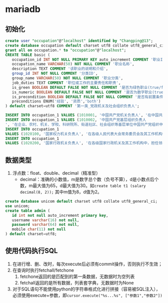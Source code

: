 # mariadb

## 初始化

```sql
create user "occupation"@"localhost" identified by "Changping@13";
create database occupation default charset utf8 collate utf8_general_ci;
grant all on occupation.* to "occupation"@"localhost";
CREATE TABLE basic (
   occupation_id INT NOT NULL PRIMARY KEY auto_increment COMMENT '职业ID',
   occupation_name VARCHAR(50) NOT NULL COMMENT '职业名称',
   description TEXT COMMENT '该职业的说明和介绍',
   group_id INT NOT NULL COMMENT '分类ID',
   group_name VARCHAR(50) NOT NULL COMMENT '职业分类',
   job_duties TEXT COMMENT '职位或工作的主要责任和职责',
   is_green BOOLEAN DEFAULT FALSE NOT NULL COMMENT '是否为绿色职业(true/false)',
   is_numeric BOOLEAN DEFAULT FALSE NOT NULL COMMENT '是否为数字职业(true/false)',
   is_precondition BOOLEAN DEFAULT FALSE NOT NULL COMMENT '是否有前置条件',
   preconditions ENUM('经验', '资质','both')
) default charset=utf8 COMMENT '第一类_党政机关及社会组织负责人';
```

```sql
INSERT INTO occupation_1 VALUES (1010001, '中国共产党机关负责人', '在中国共产党中央和地方各级机关及其工作机构中，担任领导职务的人员。', 10100, '中国共产党机关负责人', '', 0, 0);
INSERT INTO occupation_1 VALUES (1010002, '中国共产党基层组织负责人
', '在企业、农村、机关、学校、科研院所、街道社区、社会组织等基层单位中国共产党组织中，担任领导职务的人员。', 10100, '中国共产党机关负责人', '', 0, 0);
INSERT INTO occupation_1 
VALUES (1020100, '国家权力机关负责人', '在各级人民代表大会常务委员会及其工作机构中，担任领导职务并具有决策、管理职权的人员。', 10201, '国家权力机关负责人', '1.常务委员会负责人主要处理常务委员会的重要日常工作;\n2.工作机构负责人主要为常务委员会会议和人民代表大会会议服务。', 0, 0);
INSERT INTO occupation_1 
VALUES (1020200, '国家行政机关负责人', '在各级国家行政机关及其工作机构中，担任领导职务并具有决策、管理职权的人员。', 10202, '国家权力机关负责人','1. 领导所属各部门的工作，召集和主持本级行政机关会议；\n2. 签署有关法规、政策、请示、报告、命令等重要文件；\n3. 处理其他日常工作。', 0, 0);
```

## 数据类型

1. 浮点数：float、double、decimal（精准型）
   - decimal：准确的小数值，m是数字总个数（负号不算），d是小数点后个数，m最大值为65，d最大值为30。如`create table t1 (salary decimal(8, 2));` 其中m值为8，d值为2。

```sql
create database unicom default charset utf8 collate utf8_general_ci;
use unicom;
create table admin (
   id int not null auto_increment primary key,
   username varchar(16) not null,
   password varchar(64) not null,
   mobile char(11) not null
) default charset=utf8;
```

## 使用代码执行SQL

1. 在进行增、删、改时，每次execute后必须有commit操作，否则执行不生效；
2. 在查询时执行fetchall/fetchone
   1. fetchone返回的是匹配到的第一条数据，无数据时为空列表
   2. fetchall返回的是所有数据，列表套字典，无数据时为None
3. 对于SQL语句不能使用python的字符串格式化进行拼接（容易被SQL注入），必须使用execute+参数，即`cursor.execute("%s...%s", ["参数1","参数2"])`
